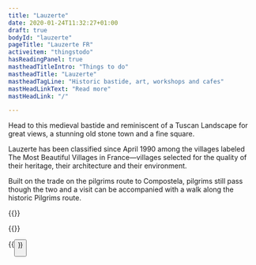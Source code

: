```yaml
---
title: "Lauzerte"
date: 2020-01-24T11:32:27+01:00
draft: true
bodyId: "lauzerte"
pageTitle: "Lauzerte FR"
activeitem: "thingstodo"
hasReadingPanel: true
mastheadTitleIntro: "Things to do"
mastheadTitle: "Lauzerte"
mastheadTagLine: "Historic bastide, art, workshops and cafes"
mastHeadLinkText: "Read more"
mastHeadLink: "/"

---
```

Head to this medieval bastide and reminiscent of a Tuscan Landscape for great views, a stunning old stone town and a fine square.

Lauzerte has been classified since April 1990 among the villages labeled The Most Beautiful Villages in France—villages selected for the quality of their heritage, their architecture and their environment.

Built on the trade on the pilgrims route to Compostela, pilgrims still pass though the two and a visit can be accompanied with a walk along the historic Pilgrims route.


{{<twoPhotoGrid
  photo1text="photo1text" photo1small="/images/640/IMG_4050.jpg" photo1large="/images/640/IMG_4050.jpg"
  photo2text="photo2text" photo2small="/images/640/IMG_4055.jpg" photo2large="/images/640/IMG_4055.jpg">}}


  {{<threePhotoGrid
    photo1text="photo1text" photo1small="/images/640/IMG_4050.jpg" photo1large="/images/640/IMG_4050.jpg"
    photo2text="photo2text" photo2small="/images/640/IMG_4055.jpg" photo2large="/images/640/IMG_4055.jpg"
    photo3text="photo3text" photo3small="/images/640/IMG_4055.jpg" photo3large="/images/640/IMG_4055.jpg">}}


{{<button>}}
